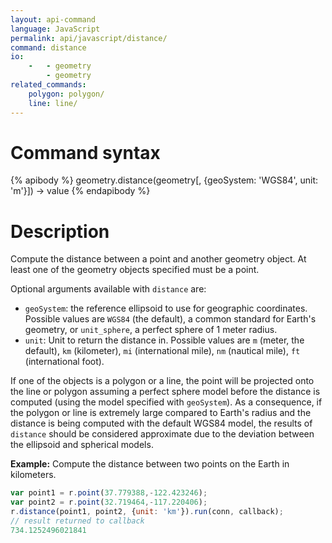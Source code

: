 ```yaml
---
layout: api-command
language: JavaScript
permalink: api/javascript/distance/
command: distance
io:
    -   - geometry
        - geometry
related_commands:
    polygon: polygon/
    line: line/
---
```

# Command syntax #

{% apibody %}
geometry.distance(geometry[, {geoSystem: 'WGS84', unit: 'm'}]) &rarr; value
{% endapibody %}

# Description #

Compute the distance between a point and another geometry object. At least one of the geometry objects specified must be a point.

Optional arguments available with `distance` are:

* `geoSystem`: the reference ellipsoid to use for geographic coordinates. Possible values are `WGS84` (the default), a common standard for Earth's geometry, or `unit_sphere`, a perfect sphere of 1 meter radius.
* `unit`: Unit to return the distance in. Possible values are `m` (meter, the default), `km` (kilometer), `mi` (international mile), `nm` (nautical mile), `ft` (international foot).

If one of the objects is a polygon or a line, the point will be projected onto the line or polygon assuming a perfect sphere model before the distance is computed (using the model specified with `geoSystem`). As a consequence, if the polygon or line is extremely large compared to Earth's radius and the distance is being computed with the default WGS84 model, the results of `distance` should be considered approximate due to the deviation between the ellipsoid and spherical models.


__Example:__ Compute the distance between two points on the Earth in kilometers.

```js
var point1 = r.point(37.779388,-122.423246);
var point2 = r.point(32.719464,-117.220406);
r.distance(point1, point2, {unit: 'km'}).run(conn, callback);
// result returned to callback 
734.1252496021841
```
